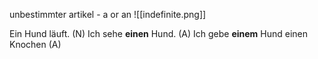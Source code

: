 unbestimmter artikel - a or an
![[indefinite.png]]

Ein Hund läuft. (N)
Ich sehe **einen** Hund. (A)
Ich gebe **einem** Hund einen Knochen (A)